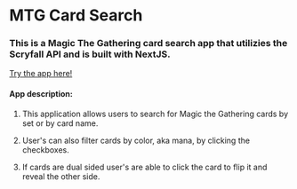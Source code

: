 # MTG Card Search

### This is a Magic The Gathering card search app that utilizies the Scryfall API and is built with NextJS.

[Try the app here!](https://affectionate-nightingale-ce450f.netlify.app/)

#### App description:

1. This application allows users to search for Magic the Gathering cards by set or by card name.

2. User's can also filter cards by color, aka mana, by clicking the checkboxes.

3. If cards are dual sided user's are able to click the card to flip it and reveal the other side.
